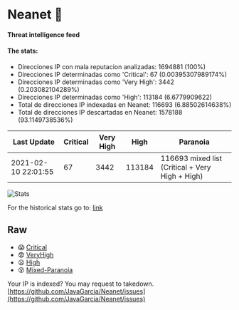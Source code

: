 # Neanet :hocho:
#### Threat intelligence feed
#### The stats:

- Direcciones IP con mala reputacion analizadas: 1694881 (100%)
- Direcciones IP determinadas como 'Critical':  67 (0.00395307989174%)
- Direcciones IP determinadas como 'Very High':  3442 (0.203082104289%)
- Direcciones IP determinadas como 'High':  113184 (6.6779909622)
- Total de direcciones IP indexadas en Neanet:  116693 (6.88502614638%)
- Total de direcciones IP descartadas en Neanet:  1578188 (93.1149738536%)

| Last Update | Critical | Very High | High | Paranoia |
| --- | --- | --- | --- | --- |
| 2021-02-10 22:01:55 | 67 | 3442 | 113184 | 116693 mixed list (Critical + Very High + High)|

![Stats](https://docs.google.com/spreadsheets/d/e/2PACX-1vSnaNMIXVabIpDJjufMlzH7poXnshF3mgd8Is1g9ytUEzVsP5my4Trn8f-xkoLLQ38xpL3HtmUexLo6/pubchart?oid=501124687&format=image)

For the historical stats go to: [link](/stats.csv)
## Raw
- :scream: [Critical](https://raw.githubusercontent.com/JavaGarcia/Neanet/master/blacklists/neanet_critical.txt)
- :fearful: [VeryHigh](https://raw.githubusercontent.com/JavaGarcia/Neanet/master/blacklists/neanet_veryHigh.txtt)
- :frowning: [High](https://raw.githubusercontent.com/JavaGarcia/Neanet/master/blacklists/neanet_high.txt)
- :dizzy_face: [Mixed-Paranoia](https://raw.githubusercontent.com/JavaGarcia/Neanet/master/blacklists/neanet_all.txt)


Your IP is indexed? You may request to takedown. [https://github.com/JavaGarcia/Neanet/issues](https://github.com/JavaGarcia/Neanet/issues)











































































































































































































































































































































































































































































































































































































































































































































































































































































































































































































































































































































































































































































































































































































































































































































































































































































































































































































































































































































































































































































































































































































































































































































































































































































































































































































































































































































































































































































































































































































































































































































































































































































































































































































































































































































































































































































































































































































































































































































































































































































































































































































































































